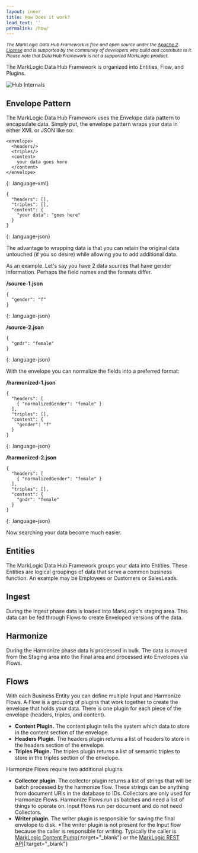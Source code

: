 ```yaml
---
layout: inner
title: How Does it work?
lead_text: ''
permalink: /how/
---
```


<p style="font-style: italic; font-size:12px;">The MarkLogic Data Hub Framework is free and open source under the <a href="https://github.com/marklogic/marklogic-data-hub/blob/1.0-master/LICENSE">Apache 2 License</a> and is supported by the community of developers who build and contribute to it. Please note that Data Hub Framework is not a supported MarkLogic product.</p>

The MarkLogic Data Hub Framework is organized into Entities, Flow, and Plugins.

![Hub Internals](//raw.githubusercontent.com/marklogic/marklogic-data-hub/design/images/hub-internals-gray.png)

## Envelope Pattern
The MarkLogic Data Hub Framework uses the Envelope data pattern to encapsulate data. Simply put, the envelope pattern wraps your data in either XML or JSON like so:

<div class="row">
<div class="col-md-6" markdown="1">

~~~
<envelope>
  <headers/>
  <triples/>
  <content>
    your data goes here
  </content>
</envelope>
~~~
{: .language-xml}

</div>
<div class="col-md-6" markdown="1">

~~~
{
  "headers": [],
  "triples": [],
  "content": {
    "your data": "goes here"
  }
}
~~~
{: .language-json}

</div>
</div>

The advantage to wrapping data is that you can retain the original data untouched (if you so desire) while allowing you to add additional data.

As an example. Let's say you have 2 data sources that have gender information. Perhaps the field names and the formats differ.

<div class="row">
<div class="col-md-6" markdown="1">

**/source-1.json**

~~~
{
  "gender": "f"
}
~~~
{: .language-json}

</div>

<div class="col-md-6" markdown="1">

**/source-2.json**

~~~
{
  "gndr": "female"
}
~~~
{: .language-json}

</div>
</div>

With the envelope you can normalize the fields into a preferred format:

<div class="row">
<div class="col-md-6" markdown="1">

**/harmonized-1.json**

~~~
{
  "headers": [
    { "normalizedGender": "female" }
  ],
  "triples": [],
  "content": {
    "gender": "f"
  }
}
~~~
{: .language-json}

</div>

<div class="col-md-6" markdown="1">

**/harmonized-2.json**

~~~
{
  "headers": [
    { "normalizedGender": "female" }
  ],
  "triples": [],
  "content": {
    "gndr": "female"
  }
}
~~~
{: .language-json}

</div>
</div>

Now searching your data become much easier.

## Entities
The MarkLogic Data Hub Framework groups your data into Entities. These Entities are logical groupings of data that serve a common business function. An example may be Employees or Customers or SalesLeads.

## Ingest
During the Ingest phase data is loaded into MarkLogic's staging area. This data can be fed through Flows to create Enveloped versions of the data.

## Harmonize
During the Harmonize phase data is processed in bulk. The data is moved from the Staging area into the Final area and processed into Envelopes via Flows.

## Flows
With each Business Entity you can define multiple Input and Harmonize Flows. A Flow is a grouping of plugins that work together to create the envelope that holds your data. There is one plugin for each piece of the envelope (headers, triples, and content).

- **Content Plugin.** The content plugin tells the system which data to store in the content section of the envelope.
- **Headers Plugin.** The headers plugin returns a list of headers to store in the headers section of the envelope.
- **Triples Plugin.** The triples plugin returns a list of semantic triples to store in the triples section of the envelope.

Harmonize Flows require two additional plugins:

- **Collector plugin.** The collector plugin returns a list of strings that will be batch processed by the harmonize flow. These strings can be anything from document URIs in the database to IDs. Collectors are only used for Harmonize Flows. Harmonize Flows run as batches and need a list of things to operate on. Input Flows run per document and do not need Collectors.
- **Writer plugin.** The writer plugin is responsible for saving the final envelope to disk. \*The writer plugin is not present for the Input flow because the caller is responsible for writing. Typically the caller is [MarkLogic Content Pump](https://docs.marklogic.com/guide/mlcp){:target="_blank"} or the [MarkLogic REST API](https://docs.marklogic.com/REST/client){:target="_blank"}
